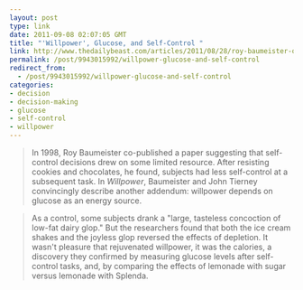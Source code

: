 ```yaml
---
layout: post
type: link
date: 2011-09-08 02:07:05 GMT
title: "'Willpower', Glucose, and Self-Control "
link: http://www.thedailybeast.com/articles/2011/08/28/roy-baumeister-on-new-book-willpower-and-to-how-to-improve-self-control.html
permalink: /post/9943015992/willpower-glucose-and-self-control
redirect_from: 
  - /post/9943015992/willpower-glucose-and-self-control
categories:
- decision
- decision-making
- glucose
- self-control
- willpower
---
```

<blockquote>In 1998, Roy Baumeister co-published a paper suggesting that self-control decisions drew on some limited resource. After resisting cookies and chocolates, he found, subjects had less self-control at a subsequent task. In <i>Willpower</i>, Baumeister and John Tierney convincingly describe another addendum: willpower depends on glucose as an energy source.</blockquote>
<blockquote>As a control, some subjects drank a "large, tasteless concoction of low-fat dairy glop." But the researchers found that both the ice cream shakes and the joyless glop reversed the effects of depletion. It wasn't pleasure that rejuvenated willpower, it was the calories, a discovery they confirmed by measuring glucose levels after self-control tasks, and, by comparing the effects of lemonade with sugar versus lemonade with Splenda.</blockquote>